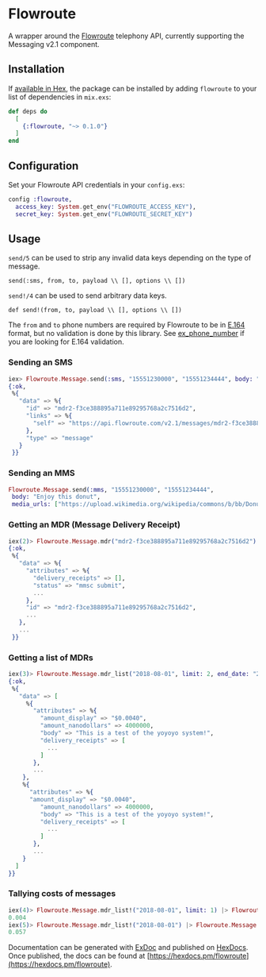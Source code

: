 # Flowroute

A wrapper around the [Flowroute](https://www.flowroute.com) telephony API, currently supporting the Messaging v2.1 component.

## Installation

If [available in Hex](https://hex.pm/docs/publish), the package can be installed
by adding `flowroute` to your list of dependencies in `mix.exs`:

```elixir
def deps do
  [
    {:flowroute, "~> 0.1.0"}
  ]
end
```

## Configuration
Set your Flowroute API credentials in your `config.exs`:

```elixir
config :flowroute,
  access_key: System.get_env("FLOWROUTE_ACCESS_KEY"),
  secret_key: System.get_env("FLOWROUTE_SECRET_KEY")
```

## Usage

`send/5` can be used to strip any invalid data keys depending on the type of message.

`send(:sms, from, to, payload \\ [], options \\ [])`

`send!/4` can be used to send arbitrary data keys.

`def send!(from, to, payload \\ [], options \\ [])`

The `from` and `to` phone numbers are required by Flowroute to be in [E.164](http://en.wikipedia.org/wiki/E.164) format, but no validation is done by this library. See [ex_phone_number](https://github.com/socialpaymentsbv/ex_phone_number) if you are looking for E.164 validation.

### Sending an SMS

```elixir
iex> Flowroute.Message.send(:sms, "15551230000", "15551234444", body: "Hello there!")
{:ok,
 %{
   "data" => %{
     "id" => "mdr2-f3ce388895a711e89295768a2c7516d2",
     "links" => %{
       "self" => "https://api.flowroute.com/v2.1/messages/mdr2-f3ce388895a711e89295768a2cffffff"
     },
     "type" => "message"
   }
 }}
```

### Sending an MMS

```elixir
Flowroute.Message.send(:mms, "15551230000", "15551234444",
 body: "Enjoy this donut",
 media_urls: ["https://upload.wikimedia.org/wikipedia/commons/b/bb/Donut_879.png"])
```

### Getting an MDR (Message Delivery Receipt)

```elixir
iex(2)> Flowroute.Message.mdr("mdr2-f3ce388895a711e89295768a2c7516d2")
{:ok,
 %{
   "data" => %{
     "attributes" => %{
       "delivery_receipts" => [],
       "status" => "mmsc submit",
       ...
     },
     "id" => "mdr2-f3ce388895a711e89295768a2c7516d2",
     ...
   },
   ...
 }}
```

### Getting a list of MDRs

```elixir
iex(3)> Flowroute.Message.mdr_list("2018-08-01", limit: 2, end_date: "2018-08-31")
{:ok,
 %{
   "data" => [
     %{
       "attributes" => %{
         "amount_display" => "$0.0040",
         "amount_nanodollars" => 4000000,
         "body" => "This is a test of the yoyoyo system!",
         "delivery_receipts" => [
           ...
         ]
       },
       ...
    },
    %{
      "attributes" => %{
      "amount_display" => "$0.0040",
         "amount_nanodollars" => 4000000,
         "body" => "This is a test of the yoyoyo system!",
         "delivery_receipts" => [
           ...
         ]
       },
       ...
    }
  ]
}}
```

### Tallying costs of messages

```elixir
iex(4)> Flowroute.Message.mdr_list!("2018-08-01", limit: 1) |> Flowroute.Message.tally_cost()
0.004
iex(5)> Flowroute.Message.mdr_list!("2018-08-01") |> Flowroute.Message.tally_cost()
0.057
```

Documentation can be generated with [ExDoc](https://github.com/elixir-lang/ex_doc)
and published on [HexDocs](https://hexdocs.pm). Once published, the docs can
be found at [https://hexdocs.pm/flowroute](https://hexdocs.pm/flowroute).

